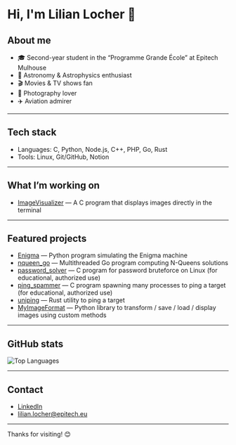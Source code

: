 # Hi, I'm Lilian Locher 👋

## About me
- 🎓 Second-year student in the “Programme Grande École” at Epitech Mulhouse
- 💫 Astronomy & Astrophysics enthusiast
- 🎬 Movies & TV shows fan
- 📸 Photography lover
- ✈️ Aviation admirer

---

## Tech stack
- Languages: C, Python, Node.js, C++, PHP, Go, Rust
- Tools: Linux, Git/GitHub, Notion

---

## What I’m working on
- [ImageVisualizer](https://github.com/Liloche19/ImageVisualizer) — A C program that displays images directly in the terminal

---

## Featured projects
- [Enigma](https://github.com/Liloche19/enigma) — Python program simulating the Enigma machine
- [nqueen_go](https://github.com/Liloche19/nqueen_go) — Multithreaded Go program computing N-Queens solutions
- [password_solver](https://github.com/Liloche19/password_solver) — C program for password bruteforce on Linux (for educational, authorized use)
- [ping_spammer](https://github.com/Liloche19/ping_spammer) — C program spawning many processes to ping a target (for educational, authorized use)
- [uniping](https://github.com/B0SEmc/uniping) — Rust utility to ping a target
- [MyImageFormat](https://github.com/Liloche19/MyImageFormat) — Python library to transform / save / load / display images using custom methods

---

## GitHub stats
![Top Languages](https://github-readme-stats.vercel.app/api/top-langs/?username=Liloche19&layout=compact)

---

## Contact
- [LinkedIn](https://www.linkedin.com/in/lilian-locher/)
- lilian.locher@epitech.eu

---

Thanks for visiting! 😊
